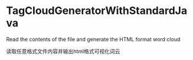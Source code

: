 # TagCloudGeneratorWithStandardJava
 
 Read the contents of the file and generate the HTML format word cloud
 
 
 读取任意格式文件内容并输出html格式可视化词云
